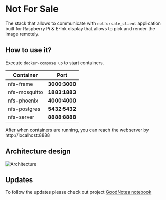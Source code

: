 # Not For Sale

The stack that allows to communicate with `notforsale_client` application built for Raspberry Pi & E-Ink display that allows to pick and render the image remotely.

## How to use it?

Execute `docker-compose up` to start containers.

| Container     | Port          |
| ------------- | ------------- |
| nfs-frame     | **3000:3000** |
| nfs-mosquitto | **1883:1883** |
| nfs-phoenix   | **4000:4000** |
| nfs-postgres  | **5432:5432** |
| nfs-server    | **8888:8888** |

After when containers are running, you can reach the webserver by http://localhost:8888

## Architecture design

![Architecture](https://i.ibb.co/RbxqCtT/Screenshot-from-2022-05-26-10-44-55.png)

## Updates

To follow the updates please check out project [GoodNotes notebook](https://share.goodnotes.com/s/qMLEXACQiGloHT46CnPFvb)
